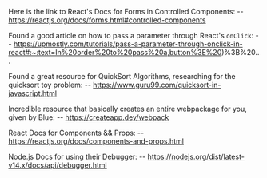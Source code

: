 Here is the link to React's Docs for Forms in Controlled Components:
-- https://reactjs.org/docs/forms.html#controlled-components

Found a good article on how to pass a parameter through React's `onClick`:
-- https://upmostly.com/tutorials/pass-a-parameter-through-onclick-in-react#:~:text=In%20order%20to%20pass%20a,button%3E%20)%3B%20...

Found a great resource for QuickSort Algorithms, researching for the quicksort toy problem:
-- https://www.guru99.com/quicksort-in-javascript.html

Incredible resource that basically creates an entire webpackage for you, given by Blue:
-- https://createapp.dev/webpack

React Docs for Components && Props:
-- https://reactjs.org/docs/components-and-props.html

Node.js Docs for using their Debugger:
-- https://nodejs.org/dist/latest-v14.x/docs/api/debugger.html

